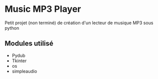 # Music MP3 Player
Petit projet (non terminé) de création d'un lecteur de musique MP3 sous python
## Modules utilisé
- Pydub
- Tkinter
- os
- simpleaudio
